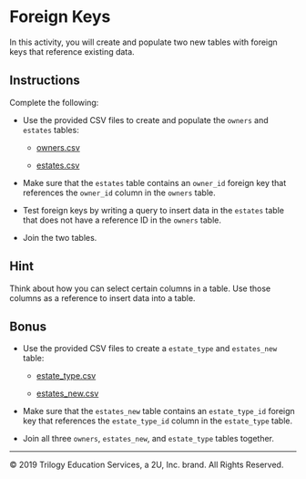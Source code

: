 # Foreign Keys

In this activity, you will create and populate two new tables with foreign keys that reference existing data.

## Instructions

Complete the following:

* Use the provided CSV files to create and populate the `owners` and `estates` tables:

  * [owners.csv](Resources/owners.csv)

  * [estates.csv](Resources/estates.csv)

* Make sure that the `estates` table contains an `owner_id` foreign key that references the `owner_id` column in the `owners` table.

* Test foreign keys by writing a query to insert data in the `estates` table that does not have a reference ID in the `owners` table.

* Join the two tables.

## Hint

Think about how you can select certain columns in a table. Use those columns as a reference to insert data into a table.

## Bonus

* Use the provided CSV files to create a `estate_type` and `estates_new` table:

  * [estate_type.csv](Resources/estate_type.csv)

  * [estates_new.csv](Resources/estates_new.csv)

* Make sure that the `estates_new` table contains an `estate_type_id` foreign key that references the `estate_type_id` column in the `estate_type` table.

* Join all three `owners`, `estates_new`, and `estate_type` tables together.

---

© 2019 Trilogy Education Services, a 2U, Inc. brand. All Rights Reserved.

